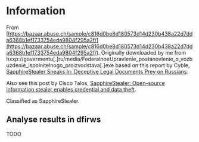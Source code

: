 # Information

From [https://bazaar.abuse.ch/sample/c816d0be8d180573d14d230b438a22d7dda6368b1ef1733754eda9804f295a2f/](https://bazaar.abuse.ch/sample/c816d0be8d180573d14d230b438a22d7dda6368b1ef1733754eda9804f295a2f/). Originally downloaded by me from hxxp://govermentu[.]ru/media/FederalnoeUpravlenie_postanovlenie_o_vozbuzdenie_ispolnitelnogo_proizvodstava[.]exe based on this report by Cyble, [SapphireStealer Sneaks In: Deceptive Legal Documents Prey on Russians](https://cyble.com/blog/sapphirestealer-sneaks-in-deceptive-legal-documents-prey-on-russians/).

Also see this post by Cisco Talos, [SapphireStealer: Open-source information stealer enables credential and data theft](https://blog.talosintelligence.com/sapphirestealer-goes-open-source/). 

Classified as SapphireStealer.

## Analyse results in dfirws

TODO
